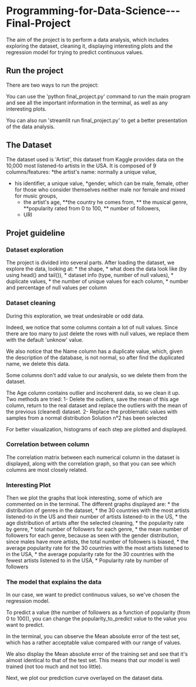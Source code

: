 # Programming-for-Data-Science---Final-Project

The aim of the project is to perform a data analysis, which includes exploring the dataset, cleaning it, displaying interesting plots and the regression model for trying to predict continuous values.

## Run the project

There are two ways to run the project: 

You can use the 'python final_project.py' command to run the main program and see all the important information in the terminal, as well as any interesting plots.

You can also run 'streamlit run final_project.py' to get a better presentation of the data analysis.

## The Dataset

The dataset used is 'Artist', this dataset from Kaggle provides data on the 10,000 most listened-to artists in the USA. It is composed of 9 columns/features:
*the artist's name: normally a unique value,
* his identifier, a unique value,
    *gender, which can be male, female, other for those who consider themselves neither male nor female and mixed for music groups,
    * the artist's age,
**the country he comes from,
** the musical genre,
    **popularity rated from 0 to 100,
    ** number of followers,
    * URI

## Projet guideline

### Dataset exploration

The project is divided into several parts. After loading the dataset, we explore the data, looking at:
    * the shape,
    * what does the data look like (by using head() and tail()),
    * dataset info (type, number of null values),
    * duplicate values,
    * the number of unique values for each column,
    * number and percentage of null values per column

### Dataset cleaning

During this exploration, we treat undesirable or odd data.

Indeed, we notice that some columns contain a lot of null values. Since there are too many to just delete the rows with null values, we replace them with the default 'unknow' value.

We also notice that the Name column has a duplicate value, which, given the description of the database, is not normal, so after find the duplicated name, we delete this data.

Some columns don't add value to our analysis, so we delete them from the dataset.

The Age column contains outlier and incoherent data, so we clean it up. Two methods are tried:
1- Delete the outliers, save the mean of this age column, return to the real dataset and replace the outliers with the mean of the previous (cleaned) dataset.
2- Replace the problematic values with samples from a normal distribution
Solution n°2 has been selected

For better visualization, histograms of each step are plotted and displayed.


### Correlation between column

The correlation matrix between each numerical column in the dataset is displayed, along with the correlation graph, so that you can see which columns are most closely related.

### Interesting Plot

Then we plot the graphs that look interesting, some of which are commented on in the terminal.
The different graphs displayed are:
    * the distribution of genres in the dataset,
    * the 30 countries with the most artists listened-to in the US and their number of artists listened-to in the US,
    * the age distribution of artists after the selected cleaning,
    * the popularity rate by genre,
    * total number of followers for each genre,
    * the mean number of followers for each genre, because as seen with the gender distribution, since males have more artists, the total number of followers is biased,
    * the average popularity rate for the 30 countries with the most artists listened to in the USA,
    * the average popularity rate for the 30 countries with the fewest artists listened to in the USA,
    * Popularity rate by number of followers

### The model that explains the data

In our case, we want to predict continuous values, so we've chosen the regression model.

To predict a value (the number of followers as a function of popularity (from 0 to 100)), you can change the popularity_to_predict value to the value you want to predict.

In the terminal, you can observe the Mean absolute error of the test set, which has a rather acceptable value compared with our range of values. 

We also display the Mean absolute error of the training set and see that it's almost identical to that of the test set. This means that our model is well trained (not too much and not too little).

Next, we plot our prediction curve overlayed on the dataset data.